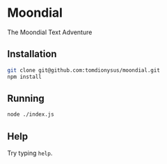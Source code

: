 # Moondial

The Moondial Text Adventure

## Installation

```bash
git clone git@github.com:tomdionysus/moondial.git
npm install
```

## Running

```bash
node ./index.js
```

## Help

Try typing `help`.